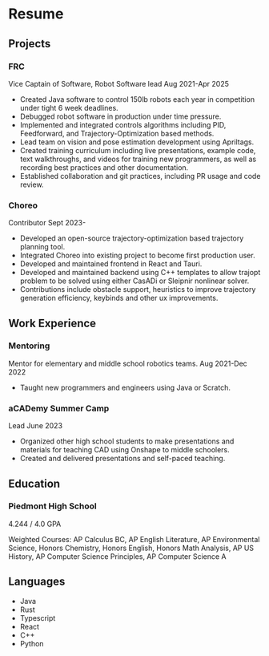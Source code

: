 # Resume

## Projects

### FRC

Vice Captain of Software, Robot Software lead
Aug 2021-Apr 2025

- Created Java software to control 150lb robots each year in competition under tight 6 week deadlines.
- Debugged robot software in production under time pressure.
- Implemented and integrated controls algorithms including PID, Feedforward, and Trajectory-Optimization based methods.
- Lead team on vision and pose estimation development using Apriltags.
- Created training curriculum including live presentations, example code, text walkthroughs, and videos for training new programmers, as well as recording best practices and other documentation.
- Established collaboration and git practices, including PR usage and code review.

### Choreo

Contributor
Sept 2023-

- Developed an open-source trajectory-optimization based trajectory planning tool.
- Integrated Choreo into existing project to become first production user.
- Developed and maintained frontend in React and Tauri.
- Developed and maintained backend using C++ templates to allow trajopt problem to be solved using either CasADi or Sleipnir nonlinear solver.
- Contributions include obstacle support, heuristics to improve trajectory generation efficiency, keybinds and other ux improvements.

## Work Experience

### Mentoring

Mentor for elementary and middle school robotics teams.
Aug 2021-Dec 2022

- Taught new programmers and engineers using Java or Scratch.

### aCADemy Summer Camp

Lead
June 2023

- Organized other high school students to make presentations and materials for teaching CAD using Onshape to middle schoolers.
- Created and delivered presentations and self-paced teaching.

## Education

### Piedmont High School

4.244 / 4.0 GPA

Weighted Courses: AP Calculus BC, AP English Literature, AP Environmental Science, Honors Chemistry, Honors English, Honors Math Analysis, AP US History, AP Computer Science Principles, AP Computer Science A

## Languages

- Java
- Rust
- Typescript
- React
- C++
- Python
